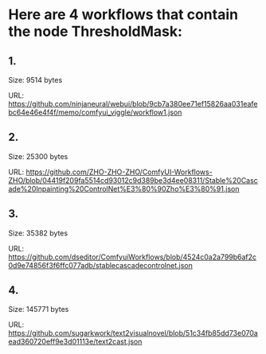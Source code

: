 # Here are 4 workflows that contain the node ThresholdMask:

## 1. 

Size: 9514 bytes

URL: https://github.com/ninjaneural/webui/blob/9cb7a380ee71ef15826aa031eafebc64e46e4f4f/memo/comfyui_viggle/workflow1.json

## 2. 

Size: 25300 bytes

URL: https://github.com/ZHO-ZHO-ZHO/ComfyUI-Workflows-ZHO/blob/04419f209fa5514cd93012c9d389be3d4ee08311/Stable%20Cascade%20Inpainting%20ControlNet%E3%80%90Zho%E3%80%91.json

## 3. 

Size: 35382 bytes

URL: https://github.com/dseditor/ComfyuiWorkflows/blob/4524c0a2a799b6af2c0d9e74856f3f6ffc077adb/stablecascadecontrolnet.json

## 4. 

Size: 145771 bytes

URL: https://github.com/sugarkwork/text2visualnovel/blob/51c34fb85dd73e070aead360720eff9e3d01113e/text2cast.json

